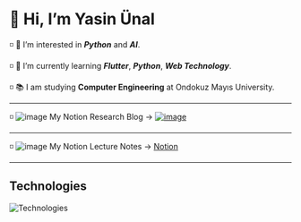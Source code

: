 # 👋 Hi, I’m Yasin Ünal

◽️ 👀 I’m interested in ***Python*** and ***AI***.

◽️ 🌱 I’m currently learning ***Flutter***, ***Python***, ***Web Technology***.

◽️ 📚 I am studying **Computer Engineering** at Ondokuz Mayıs University.

__________________________________________________________________________________________________________________________________________________________________________
◽️ ![image](https://user-images.githubusercontent.com/56133248/154103197-e2390754-ca4e-4791-981b-1b27e4340e56.png) My Notion Research Blog -> [![image](https://user-images.githubusercontent.com/56133248/154123788-a490140a-fc26-41ab-b92e-6b3b407d8965.png)](https://dawn-squash-710.notion.site/Makaleler-2a2a2615f2964cf584341a880aa94f41)
__________________________________________________________________________________________________________________________________________________________________________
◽️ ![image](https://user-images.githubusercontent.com/56133248/154103197-e2390754-ca4e-4791-981b-1b27e4340e56.png) My Notion Lecture Notes -> [Notion](https://dawn-squash-710.notion.site/Ders-Notlar-793b45202f03441dae24a4795071d5f7)
  
---

## Technologies

![Technologies](https://user-images.githubusercontent.com/56133248/154122260-08c0a25b-f83a-46d5-a508-839ced1eb1ae.png)

 
  
<!---
Pilestin/Pilestin is a ✨ special ✨ repository because its `README.md` (this file) appears on your GitHub profile.
You can click the Preview link to take a look at your changes.
--->
